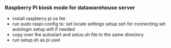 ### Raspberry Pi kiosk mode for datawarehouse server


* install raspberry pi os lite
* run sudo raspi-config to:
   set locale settings
   setup ssh for connecting
   set autologin
   setup wifi if needed
* copy over the autostart and setuo.sh file to the same directory
* run setup.sh as pi user
